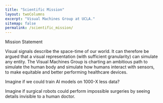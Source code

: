 ```yaml
---
title: "Scientific Mission"
layout: twoColumns
excerpt: "Visual Machines Group at UCLA."
sitemap: false
permalink: /scientific_mission/
---
```


<main role="main" class="container">
  <div class="row">
    <div class="col-md-12">
      <p class="heading-home">Mission Statement</p>
    </div>
  </div>

  <div class="row">
    <div class="col-md-8">
      <p class="body-sci-miss">
        Visual signals describe the space-time of our world. It can therefore be argued that a visual representation (with sufficient granularity) can simulate any entity. The Visual Machines Group is charting an ambitious path to simulate the human body and simulate how humans interact with sensors, to make equitable and better performing healthcare devices.
      </p>
      <p class="body-sci-miss">
        Imagine if we could train AI models on 1000-X less data?
      </p>
      <p class="body-sci-miss">
        Imagine if surgical robots could perform impossible surgeries by seeing details invisible to a human doctor. 
      </p>
    </div>
  </div>
  </main>
